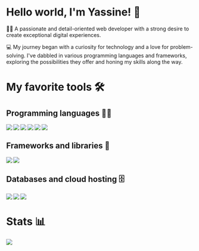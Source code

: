 
# Hello world, I'm Yassine! 👋


👨‍💻 A passionate and detail-oriented web developer with a strong desire to create exceptional digital experiences.

💻 My journey began with a curiosity for technology and a love for problem-solving. I've dabbled in various programming languages and frameworks, exploring the possibilities they offer and honing my skills along the way.

#  My favorite tools 🛠️
## Programming languages 👨‍💻


<img align="left" src="https://img.shields.io/badge/python-3670A0?style=for-the-badge&logo=python&logoColor=ffdd54" />
<img align="left" src="https://img.shields.io/badge/html5-%23E34F26.svg?style=for-the-badge&logo=html5&logoColor=white" />
<img align="left" src="https://img.shields.io/badge/css3-%231572B6.svg?style=for-the-badge&logo=css3&logoColor=white" />
<img align="left" src="https://img.shields.io/badge/javascript-%23323330.svg?style=for-the-badge&logo=javascript&logoColor=%23F7DF1E" />
<img align="left" src="https://img.shields.io/badge/php-%23777BB4.svg?style=for-the-badge&logo=php&logoColor=white" />
<img  src="https://img.shields.io/badge/node.js-6DA55F?style=for-the-badge&logo=node.js&logoColor=white" />

## Frameworks and libraries 🧰
<img align="left" src="https://img.shields.io/badge/laravel-%23FF2D20.svg?style=for-the-badge&logo=laravel&logoColor=white" />
<img  src="https://img.shields.io/badge/react-%2320232a.svg?style=for-the-badge&logo=react&logoColor=%2361DAFB" />


## Databases and cloud hosting 🗄️
<img align="left" src="https://img.shields.io/badge/MongoDB-%234ea94b.svg?style=for-the-badge&logo=mongodb&logoColor=white" />
<img align="left" src="https://img.shields.io/badge/mysql-%2300f.svg?style=for-the-badge&logo=mysql&logoColor=white" />
<img  src="https://img.shields.io/badge/postgres-%23316192.svg?style=for-the-badge&logo=postgresql&logoColor=white" />


# Stats 📊
<img src="https://github-readme-stats.vercel.app/api?username=yassinefartassi&show_icons=true&bg_color=00000000" />
